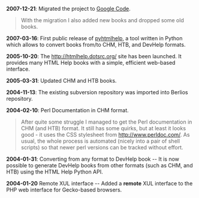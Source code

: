 **2007-12-21**: Migrated the project to [Google Code](http://code.google.com/p/htmlhelp/).

> With the migration I also added new books and dropped some old books.

**2007-03-16**: First public release of [pyhtmlhelp](pyhtmlhelp.md), a tool written in Python which allows to convert books from/to CHM, HTB, and DevHelp formats.

**2005-10-20**: The http://htmlhelp.dotsrc.org/ site has been launched. It provides many HTML Help books with a simple, efficient web-based interface.

**2005-03-31**: Updated CHM and HTB books.

**2004-11-13**: The existing subversion repository was imported into Berlios repository.

**2004-02-10**: Perl Documentation in CHM format.

> After quite some struggle I managed to get the Perl documentation in CHM (and HTB) format. It still has some quirks, but at least it looks good - it uses the CSS stylesheet from http://www.perldoc.com/. As usual, the whole process is automated (nicely into a pair of shell scripts) so that newer perl versions can be tracked without effort.

**2004-01-31**: Converting from any format to DevHelp book -- It is now possible to generate DevHelp books from other formats (such as CHM, and HTB) using the HTML Help Python API.

**2004-01-20** Remote XUL interface -- Added a **remote** XUL interface to the PHP web interface for Gecko-based browsers.